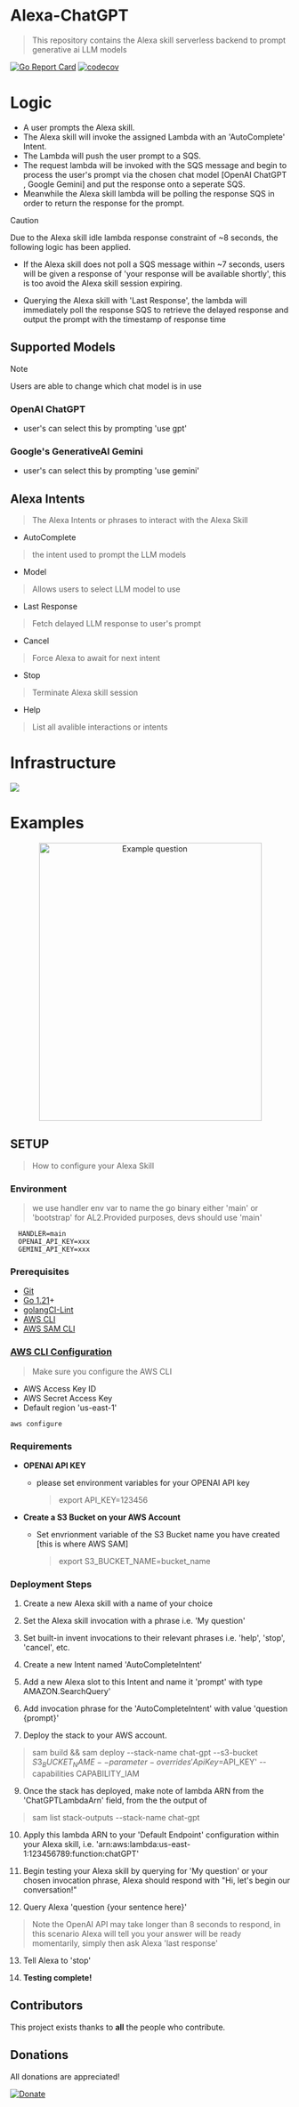 # Alexa-ChatGPT
> This repository contains the Alexa skill serverless backend to prompt generative ai LLM models

[git]:    https://git-scm.com/
[golang]: https://golang.org/
[modules]: https://github.com/golang/go/wiki/Modules
[golint]: https://github.com/golangci/golangci-lint
[aws-cli]: https://docs.aws.amazon.com/cli/latest/userguide/cli-chap-install.html
[aws-cli-config]: https://docs.aws.amazon.com/cli/latest/userguide/cli-chap-configure.html
[aws-sam-cli]: https://github.com/awslabs/aws-sam-cli


[![Go Report Card](https://goreportcard.com/badge/github.com/jackmcguire1/alexa-chatgpt)](https://goreportcard.com/report/github.com/jackmcguire1/alexa-chatgpt)
[![codecov](https://codecov.io/gh/jackmcguire1/alexa-chatgpt/branch/main/graph/badge.svg)](https://codecov.io/gh/jackmcguire1/alexa-chatgpt)

# Logic
- A user prompts the Alexa skill.
- The Alexa skill will invoke the assigned Lambda with an 'AutoComplete' Intent.
- The Lambda will push the user prompt to a SQS.
- The request lambda will be invoked with the SQS message and begin to process the user's prompt via the chosen chat model [OpenAI ChatGPT , Google Gemini] and put the response onto a seperate SQS.
- Meanwhile the Alexa skill lambda will be polling the response SQS in order to return the response for the prompt.

> [!CAUTION]
> Due to the Alexa skill idle lambda response constraint of ~8 seconds, the following logic has been applied.

- If the Alexa skill does not poll a SQS message within ~7 seconds, users will be given a response of 'your response will be available shortly', this is too avoid the Alexa skill session expiring.


- Querying the Alexa skill with 'Last Response', the lambda will immediately poll the response SQS to retrieve the delayed response and output the prompt with the timestamp of response time

## Supported Models

> [!NOTE]
> Users are able to change which chat model is in use

### OpenAI ChatGPT
- user's can select this by prompting 'use gpt'

### Google's GenerativeAI Gemini
- user's can select this by prompting 'use gemini'

## Alexa Intents
> The Alexa Intents or phrases to interact with the Alexa Skill


- AutoComplete
> the intent used to prompt the LLM models

- Model
> Allows users to select LLM model to use


- Last Response
> Fetch delayed LLM response to user's prompt


- Cancel
> Force Alexa to await for next intent


- Stop
> Terminate Alexa skill session


- Help
> List all avalible interactions or intents


# Infrastructure
  <img src="./images/infra.png">

# Examples

<p align="center">
  <img src="./images/image.png" width="400" height="500" title="Example question">
  </p>

## SETUP
> How to configure your Alexa Skill

### Environment
> we use handler env var to name the go binary either 'main' or 'bootstrap' for AL2.Provided purposes, devs should use 'main'

```shell
  HANDLER=main
  OPENAI_API_KEY=xxx
  GEMINI_API_KEY=xxx
```

### Prerequisites

- [Git][git]
- [Go 1.21][golang]+
- [golangCI-Lint][golint]
- [AWS CLI][aws-cli]
- [AWS SAM CLI][aws-sam-cli]

### [AWS CLI Configuration][aws-cli-config]
> Make sure you configure the AWS CLI
- AWS Access Key ID
- AWS Secret Access Key
- Default region 'us-east-1'
```shell
aws configure
```

### Requirements
- <b>OPENAI API KEY</b>
  * please set environment variables for your OPENAI API key
    > export API_KEY=123456


- <b>Create a S3 Bucket on your AWS Account</b>
  * Set envrionment variable of the S3 Bucket name you have created [this is where AWS SAM]
    > export S3_BUCKET_NAME=bucket_name


### Deployment Steps
1. Create a new Alexa skill with a name of your choice


2. Set the Alexa skill invocation with a phrase i.e. 'My question'


3. Set built-in invent invocations to their relevant phrases i.e. 'help', 'stop', 'cancel', etc.


4. Create a new Intent named 'AutoCompleteIntent'


5. Add a new Alexa slot to this Intent and name it 'prompt' with type AMAZON.SearchQuery'


6. Add invocation phrase for the 'AutoCompleteIntent' with value 'question {prompt}'


7. Deploy the stack to your AWS account.
> sam build  && sam deploy --stack-name chat-gpt --s3-bucket $S3_BUCKET_NAME --parameter-overrides 'ApiKey=$API_KEY' --capabilities CAPABILITY_IAM


9. Once the stack has deployed, make note of lambda ARN from the 'ChatGPTLambdaArn' field, from the the output of 
> sam list stack-outputs --stack-name chat-gpt


10. Apply this lambda ARN to your 'Default Endpoint' configuration within your Alexa skill, i.e. 'arn:aws:lambda:us-east-1:123456789:function:chatGPT'


11. Begin testing your Alexa skill by querying for 'My question' or your chosen invocation phrase, Alexa should respond with "Hi, let's begin our conversation!"


12. Query Alexa 'question {your sentence here}'
> Note the OpenAI API may take longer than 8 seconds to respond, in this scenario Alexa will tell you your answer will be ready momentarily, simply then ask Alexa 'last response'


13. Tell Alexa to 'stop'


14. <b>Testing complete!</b>

## Contributors

This project exists thanks to **all** the people who contribute.

## Donations
All donations are appreciated!

[![Donate](https://img.shields.io/badge/Donate-PayPal-green.svg)](http://paypal.me/crazyjack12)
